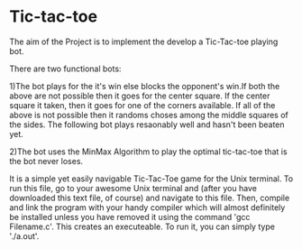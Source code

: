 # Tic-tac-toe
The aim of the Project is to implement the develop a Tic-Tac-toe playing bot. 

There are two functional bots:

1)The bot plays for the it's win else blocks the opponent's win.If both the above are not possible then it goes for the center square.
If the center square it taken, then it goes for one of the corners available. If all of the above is not possible then it randoms choses among
the middle squares of the sides. The following bot plays resaonably well and hasn't been beaten yet. 

2)The bot uses the MinMax Algorithm to play the optimal tic-tac-toe that is the bot never loses.

It is a simple yet easily navigable Tic-Tac-Toe game for the Unix terminal. To run this file, go
to your awesome Unix terminal and (after you have downloaded this text file, of course) and
navigate to this file. Then, compile and link the program with your handy compiler which will
almost definitely be installed unless you have removed it using the command 'gcc Filename.c'.
This creates an executeable. To run it, you can simply type './a.out'. 
